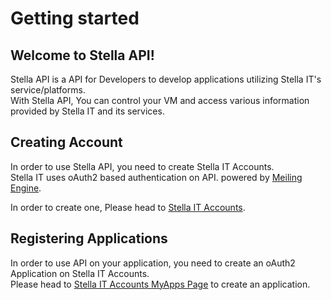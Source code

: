# Getting started

## Welcome to Stella API!
Stella API is a API for Developers to develop applications utilizing Stella IT's service/platforms.  
With Stella API, You can control your VM and access various information provided by Stella IT and its services.

## Creating Account
In order to use Stella API, you need to create Stella IT Accounts.  
Stella IT uses oAuth2 based authentication on API. powered by [Meiling Engine](https://github.com/meiling-gatekeeper/meiling).  
  
In order to create one, Please head to [Stella IT Accounts](https://accounts.stella-it.com).  

## Registering Applications
In order to use API on your application, you need to create an oAuth2 Application on Stella IT Accounts.  
Please head to [Stella IT Accounts MyApps Page](https://accounts.stella-it.com/myApps) to create an application.  



